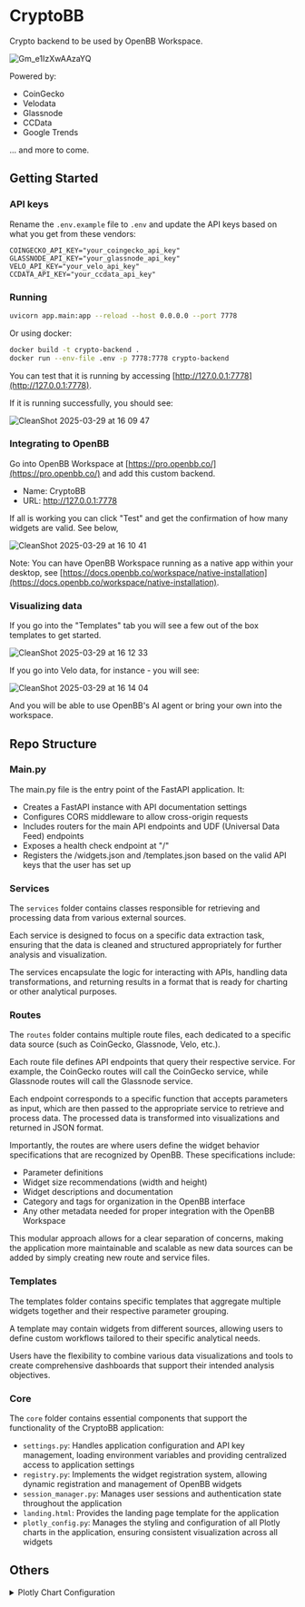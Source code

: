 # CryptoBB

Crypto backend to be used by OpenBB Workspace.

![Gm_e1IzXwAAzaYQ](https://github.com/user-attachments/assets/de7f8770-cbed-47ef-93c9-68559b1d3b83)

Powered by:
- CoinGecko
- Velodata
- Glassnode
- CCData
- Google Trends

... and more to come.

## Getting Started

### API keys

Rename the `.env.example` file to `.env` and update the API keys based on what you get from these vendors:

```
COINGECKO_API_KEY="your_coingecko_api_key"
GLASSNODE_API_KEY="your_glassnode_api_key"
VELO_API_KEY="your_velo_api_key"
CCDATA_API_KEY="your_ccdata_api_key"
```

### Running

```bash
uvicorn app.main:app --reload --host 0.0.0.0 --port 7778
```

Or using docker:

```bash
docker build -t crypto-backend .
docker run --env-file .env -p 7778:7778 crypto-backend
```

You can test that it is running by accessing [http://127.0.0.1:7778](http://127.0.0.1:7778).

If it is running successfully, you should see:

![CleanShot 2025-03-29 at 16 09 47](https://github.com/user-attachments/assets/d371f85a-49ef-4350-a0f6-0ab4bdbf1b00)

### Integrating to OpenBB

Go into OpenBB Workspace at [https://pro.openbb.co/](https://pro.openbb.co/) and add this custom backend.

- Name: CryptoBB
- URL: http://127.0.0.1:7778

If all is working you can click "Test" and get the confirmation of how many widgets are valid. See below,

![CleanShot 2025-03-29 at 16 10 41](https://github.com/user-attachments/assets/82949108-b9ce-4f84-819b-943de4360a44)

Note: You can have OpenBB Workspace running as a native app within your desktop, see [https://docs.openbb.co/workspace/native-installation](https://docs.openbb.co/workspace/native-installation).

### Visualizing data

If you go into the "Templates" tab you will see a few out of the box templates to get started.

![CleanShot 2025-03-29 at 16 12 33](https://github.com/user-attachments/assets/52c6b474-705e-4334-9298-44f740b4f2e9)

If you go into Velo data, for instance - you will see:

![CleanShot 2025-03-29 at 16 14 04](https://github.com/user-attachments/assets/061e4694-19f2-4239-81f6-85b9e4f694b2)

And you will be able to use OpenBB's AI agent or bring your own into the workspace.

## Repo Structure 

### Main.py

The main.py file is the entry point of the FastAPI application. It:

- Creates a FastAPI instance with API documentation settings
- Configures CORS middleware to allow cross-origin requests
- Includes routers for the main API endpoints and UDF (Universal Data Feed) endpoints
- Exposes a health check endpoint at "/"
- Registers the /widgets.json and /templates.json based on the valid API keys that the user has set up

### Services

The `services` folder contains classes responsible for retrieving and processing data from various external sources.

Each service is designed to focus on a specific data extraction task, ensuring that the data is cleaned and structured appropriately for further analysis and visualization.

The services encapsulate the logic for interacting with APIs, handling data transformations, and returning results in a format that is ready for charting or other analytical purposes.

### Routes

The `routes` folder contains multiple route files, each dedicated to a specific data source (such as CoinGecko, Glassnode, Velo, etc.).

Each route file defines API endpoints that query their respective service. For example, the CoinGecko routes will call the CoinGecko service, while Glassnode routes will call the Glassnode service.

Each endpoint corresponds to a specific function that accepts parameters as input, which are then passed to the appropriate service to retrieve and process data. The processed data is transformed into visualizations and returned in JSON format.

Importantly, the routes are where users define the widget behavior specifications that are recognized by OpenBB. These specifications include:

- Parameter definitions
- Widget size recommendations (width and height)
- Widget descriptions and documentation
- Category and tags for organization in the OpenBB interface
- Any other metadata needed for proper integration with the OpenBB Workspace

This modular approach allows for a clear separation of concerns, making the application more maintainable and scalable as new data sources can be added by simply creating new route and service files.

### Templates

The templates folder contains specific templates that aggregate multiple widgets together and their respective parameter grouping.

A template may contain widgets from different sources, allowing users to define custom workflows tailored to their specific analytical needs. 

Users have the flexibility to combine various data visualizations and tools to create comprehensive dashboards that support their intended analysis objectives.

### Core

The `core` folder contains essential components that support the functionality of the CryptoBB application:

- `settings.py`: Handles application configuration and API key management, loading environment variables and providing centralized access to application settings
- `registry.py`: Implements the widget registration system, allowing dynamic registration and management of OpenBB widgets
- `session_manager.py`: Manages user sessions and authentication state throughout the application
- `landing.html`: Provides the landing page template for the application
- `plotly_config.py`: Manages the styling and configuration of all Plotly charts in the application, ensuring consistent visualization across all widgets

## Others

<details>
<summary>Plotly Chart Configuration</summary>

<br />

This directory contains utilities for creating and configuring Plotly charts with consistent styling and behavior across the application.

- `base_chart_layout.py`: Creates the base layout for charts with customizable axis titles and formatting
- `base_matrix_layout.py`: Creates the base layout for matrix/heatmap visualizations
- `plotly_config.py`: Provides standardized configuration options for all Plotly charts

#### Basic Chart Creation

To create a chart with consistent styling and behavior:

```python
from app.assets.charts.base_chart_layout import create_base_layout
from app.assets.charts.plotly_config import apply_config_to_figure
import plotly.graph_objects as go
import json

# Create a figure with base layout
figure = go.Figure(
    layout=create_base_layout(
        x_title="Date",
        y_title="Price"
    )
)

# Add your data traces
figure.add_scatter(
    x=data.index,
    y=data["values"],
    mode="lines",
    name="My Data",
    line=dict(color="#E3BF1E"),
)

# Apply standard configuration to the figure
figure = apply_config_to_figure(figure)

# Convert to JSON for frontend with config
figure_json = figure.to_json()
figure_dict = json.loads(figure_json)

return figure_dict
```

#### Configuration Options

The `plotly_config.py` module provides three main functions:

1. `get_default_config()`: Returns the default configuration for all Plotly charts
2. `get_layout_update()`: Returns standard layout updates to apply to all charts
3. `apply_config_to_figure(figure)`: Applies the layout updates to a figure and returns both the figure and config

You can customize the configuration by modifying these functions in the `plotly_config.py` file.

#### Benefits

Using these utilities ensures:

- Consistent appearance across all charts
- Standard interactive behavior (zooming, panning, etc.)
- Optimized mode bar with relevant tools
- Responsive charts that adapt to different screen sizes
- Consistent hover and click behavior

#### Customization

If you need to override specific settings for a particular chart, you can do so after applying the standard configuration:

```python
# Apply standard configuration
figure = apply_config_to_figure(figure)

# Override specific settings
figure.update_layout(
    yaxis_type='log',  # Use logarithmic scale
    showlegend=False   # Hide legend
)

# Convert to JSON with config
figure_json = figure.to_json()
figure_dict = json.loads(figure_json)

return figure_dict
```

</details>
